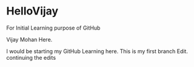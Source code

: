 # HelloVijay
For Initial Learning purpose of GitHub

Vijay Mohan Here.


I would be starting my GitHub Learning here.
This is my first branch Edit. continuing the edits
